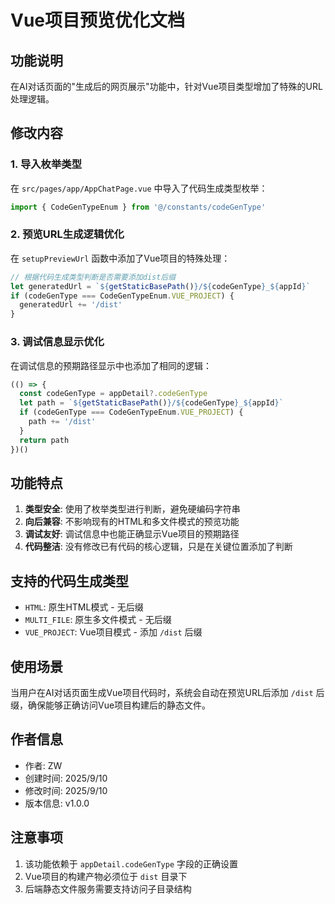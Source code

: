 # Vue项目预览优化文档

## 功能说明

在AI对话页面的"生成后的网页展示"功能中，针对Vue项目类型增加了特殊的URL处理逻辑。

## 修改内容

### 1. 导入枚举类型
在 `src/pages/app/AppChatPage.vue` 中导入了代码生成类型枚举：
```javascript
import { CodeGenTypeEnum } from '@/constants/codeGenType'
```

### 2. 预览URL生成逻辑优化
在 `setupPreviewUrl` 函数中添加了Vue项目的特殊处理：
```javascript
// 根据代码生成类型判断是否需要添加dist后缀
let generatedUrl = `${getStaticBasePath()}/${codeGenType}_${appId}`
if (codeGenType === CodeGenTypeEnum.VUE_PROJECT) {
  generatedUrl += '/dist'
}
```

### 3. 调试信息显示优化
在调试信息的预期路径显示中也添加了相同的逻辑：
```javascript
(() => {
  const codeGenType = appDetail?.codeGenType
  let path = `${getStaticBasePath()}/${codeGenType}_${appId}`
  if (codeGenType === CodeGenTypeEnum.VUE_PROJECT) {
    path += '/dist'
  }
  return path
})()
```

## 功能特点

1. **类型安全**: 使用了枚举类型进行判断，避免硬编码字符串
2. **向后兼容**: 不影响现有的HTML和多文件模式的预览功能
3. **调试友好**: 调试信息中也能正确显示Vue项目的预期路径
4. **代码整洁**: 没有修改已有代码的核心逻辑，只是在关键位置添加了判断

## 支持的代码生成类型

- `HTML`: 原生HTML模式 - 无后缀
- `MULTI_FILE`: 原生多文件模式 - 无后缀  
- `VUE_PROJECT`: Vue项目模式 - 添加 `/dist` 后缀

## 使用场景

当用户在AI对话页面生成Vue项目代码时，系统会自动在预览URL后添加 `/dist` 后缀，确保能够正确访问Vue项目构建后的静态文件。

## 作者信息

- 作者: ZW
- 创建时间: 2025/9/10
- 修改时间: 2025/9/10
- 版本信息: v1.0.0

## 注意事项

1. 该功能依赖于 `appDetail.codeGenType` 字段的正确设置
2. Vue项目的构建产物必须位于 `dist` 目录下
3. 后端静态文件服务需要支持访问子目录结构